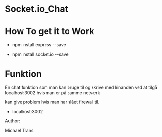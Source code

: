 # Socket.io_Chat

# How To get it to Work

- npm install express --save

- npm install socket.io --save

# Funktion

En chat funktion som man kan bruge til og skrive med hinanden ved at tilgå localhost:3002 hvis man
er på samme netværk

kan give problem hvis man har slået firewall til.

- localhost:3002

Author:

Michael Trans
